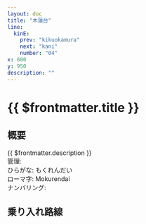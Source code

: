 ```yaml
---
layout: doc
title: "木蓮台"
line:
  kinE:
    prev: "kikuokamura"
    next: "kani"
    number: "04"
x: 600
y: 950
description: ""
---
```


# {{ $frontmatter.title }} <ViewinMap />
<!-- ![駅の写真の説明](駅の写真のURL) -->

<Family />

## 概要
{{ $frontmatter.description }}  
管理:   
ひらがな: もくれんだい  
ローマ字: Mokurendai  
ナンバリング: <Numberling />

## 乗り入れ路線
<LineInfo />